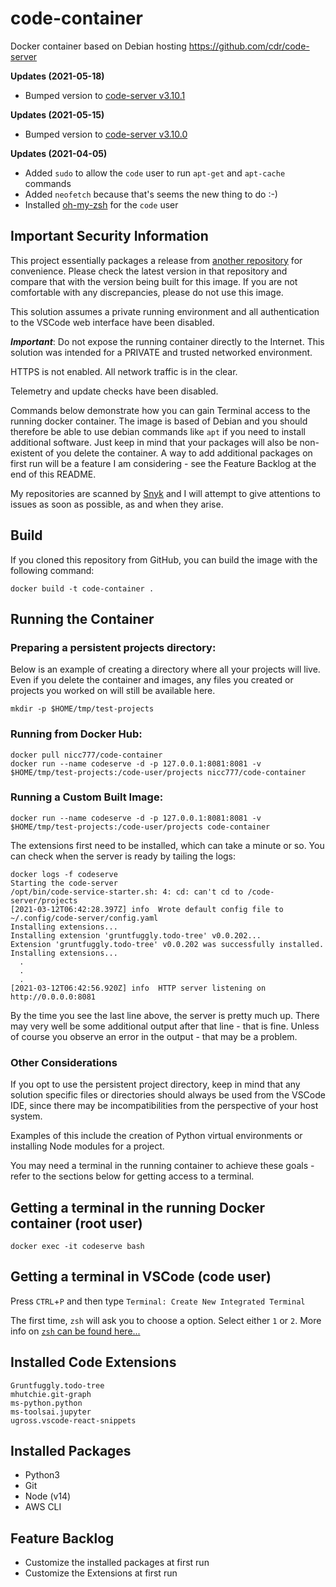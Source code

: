 # code-container

Docker container based on Debian hosting https://github.com/cdr/code-server

__Updates (2021-05-18)__

* Bumped version to [code-server v3.10.1](https://github.com/cdr/code-server/releases/tag/v3.10.1)

__Updates (2021-05-15)__

* Bumped version to [code-server v3.10.0](https://github.com/cdr/code-server/releases/tag/v3.10.0)

__Updates (2021-04-05)__

* Added `sudo` to allow the `code` user to run `apt-get` and `apt-cache` commands
* Added `neofetch` because that's seems the new thing to do :-)
* Installed [oh-my-zsh](https://ohmyz.sh/) for the `code` user

## Important Security Information

This project essentially packages a release from [another repository](https://github.com/cdr/code-server) for convenience. Please check the latest version in that repository and compare that with the version being built for this image. If you are not comfortable with any discrepancies, please do not use this image.

This solution assumes a private running environment and all authentication to the VSCode web interface have been disabled.

**_Important_**: Do not expose the running container directly to the Internet. This solution was intended for a PRIVATE and trusted networked environment.

HTTPS is not enabled. All network traffic is in the clear.

Telemetry and update checks have been disabled.

Commands below demonstrate how you can gain Terminal access to the running docker container. The image is based of Debian and you should therefore be able to use debian commands like `apt` if you need to install additional software. Just keep in mind that your packages will also be non-existent of you delete the container. A way to add additional packages on first run will be a feature I am considering - see the Feature Backlog at the end of this README.

My repositories are scanned by [Snyk](https://snyk.io/) and I will attempt to give attentions to issues as soon as possible, as and when they arise.

## Build

If you cloned this repository from GitHub, you can build the image with the following command:

```shell
docker build -t code-container .
```

## Running the Container

### Preparing a persistent projects directory:

Below is an example of creating a directory where all your projects will live. Even if you delete the container and images, any files you created or projects you worked on will still be available here.

```shell
mkdir -p $HOME/tmp/test-projects
```

### Running from Docker Hub:

```shell
docker pull nicc777/code-container
docker run --name codeserve -d -p 127.0.0.1:8081:8081 -v $HOME/tmp/test-projects:/code-user/projects nicc777/code-container
```

### Running a Custom Built Image:

```shell
docker run --name codeserve -d -p 127.0.0.1:8081:8081 -v $HOME/tmp/test-projects:/code-user/projects code-container
```

The extensions first need to be installed, which can take a minute or so. You can check when the server is ready by tailing the logs:

```shell
docker logs -f codeserve
Starting the code-server
/opt/bin/code-service-starter.sh: 4: cd: can't cd to /code-server/projects
[2021-03-12T06:42:28.397Z] info  Wrote default config file to ~/.config/code-server/config.yaml
Installing extensions...
Installing extension 'gruntfuggly.todo-tree' v0.0.202...
Extension 'gruntfuggly.todo-tree' v0.0.202 was successfully installed.
Installing extensions...
  .
  .
  .
[2021-03-12T06:42:56.920Z] info  HTTP server listening on http://0.0.0.0:8081
```

By the time you see the last line above, the server is pretty much up. There may very well be some additional output after that line - that is fine. Unless of course you observe an error in the output - that may be a problem.

### Other Considerations 

If you opt to use the persistent project directory, keep in mind that any solution specific files or directories should always be used from the VSCode IDE, since there may be incompatibilities from the perspective of your host system.

Examples of this include the creation of Python virtual environments or installing Node modules for a project. 

You may need a terminal in the running container to achieve these goals - refer to the sections below for getting access to a terminal.

## Getting a terminal in the running Docker container (root user)

```shell
docker exec -it codeserve bash
```

## Getting a terminal in VSCode (code user)

Press `CTRL`+`P` and then type `Terminal: Create New Integrated Terminal`

The first time, `zsh` will ask you to choose a option. Select either `1` or `2`. More info on [`zsh` can be found here...](https://www.zsh.org/)

## Installed Code Extensions

```text
Gruntfuggly.todo-tree
mhutchie.git-graph
ms-python.python
ms-toolsai.jupyter
ugross.vscode-react-snippets
```

## Installed Packages

* Python3
* Git
* Node (v14)
* AWS CLI

## Feature Backlog

* Customize the installed packages at first run
* Customize the Extensions at first run

